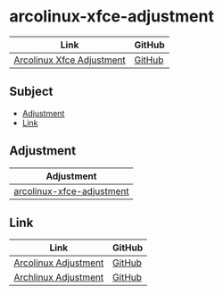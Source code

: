 

# arcolinux-xfce-adjustment

| Link | GitHub |
| ---- | ------ |
| [Arcolinux Xfce Adjustment](https://samwhelp.github.io/arcolinux-xfce-adjustment/) | [GitHub](https://github.com/samwhelp/arcolinux-xfce-adjustment) |




## Subject

* [Adjustment](#adjustment)
* [Link](#link)




## Adjustment

| Adjustment |
| ---------- |
| [arcolinux-xfce-adjustment](https://github.com/samwhelp/arcolinux-xfce-adjustment/tree/main/prototype/main) |





## Link

| Link | GitHub |
| ---- | ------ |
| [Arcolinux Adjustment](https://samwhelp.github.io/arcolinux-adjustment/) | [GitHub](https://github.com/samwhelp/arcolinux-adjustment) |
| [Archlinux Adjustment](https://samwhelp.github.io/archlinux-adjustment/) | [GitHub](https://github.com/samwhelp/archlinux-adjustment) |
